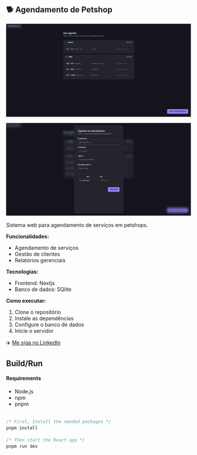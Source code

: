 ## 🐕 Agendamento de Petshop

<p align="center">
  <img src="./main.png">
</p>

<p align="center">
  <img src="./main_create.png">
</p>
<!-- ## Basic Overview - [Live Demo](https://react-shopping-cart-67954.firebaseapp.com/) -->

Sistema web para agendamento de serviços em petshops. 

**Funcionalidades:**
* Agendamento de serviços
* Gestão de clientes
* Relatórios gerenciais

**Tecnologias:**
* Frontend: Nextjs
* Banco de dados: SQlite

**Como executar:**
1. Clone o repositório
2. Instale as dependências
3. Configure o banco de dados
4. Inicie o servidor


✈️ [Me siga no LinkedIn](https://www.linkedin.com/in/samsepi0ldev/)

<!--
## Getting started

Try playing with the code on CodeSandbox :)

[![Edit app](https://codesandbox.io/static/img/play-codesandbox.svg)](https://codesandbox.io/s/74rykw70qq)
 -->

## Build/Run

#### Requirements

- Node.js
- npm
- pnpm

```javascript

/* First, Install the needed packages */
pnpm install

/* Then start the React app */
pnpm run dev

```